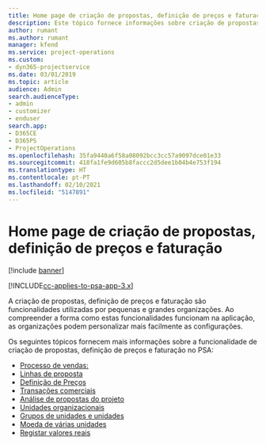```yaml
---
title: Home page de criação de propostas, definição de preços e faturação
description: Este tópico fornece informações sobre criação de propostas, definição de preços e faturação.
author: rumant
ms.author: rumant
manager: kfend
ms.service: project-operations
ms.custom:
- dyn365-projectservice
ms.date: 03/01/2019
ms.topic: article
audience: Admin
search.audienceType:
- admin
- customizer
- enduser
search.app:
- D365CE
- D365PS
- ProjectOperations
ms.openlocfilehash: 35fa9440a6f58a08092bcc3cc57a9097dce01e33
ms.sourcegitcommit: 418fa1fe9d605b8faccc2d5dee1b04b4e753f194
ms.translationtype: HT
ms.contentlocale: pt-PT
ms.lasthandoff: 02/10/2021
ms.locfileid: "5147891"
---
```

# <a name="quoting-pricing-and-billing-home-page"></a>Home page de criação de propostas, definição de preços e faturação

[!include [banner](../includes/psa-now-project-operations.md)]

[!INCLUDE[cc-applies-to-psa-app-3.x](../includes/cc-applies-to-psa-app-3x.md)]

A criação de propostas, definição de preços e faturação são funcionalidades utilizadas por pequenas e grandes organizações. Ao compreender a forma como estas funcionalidades funcionam na aplicação, as organizações podem personalizar mais facilmente as configurações.

Os seguintes tópicos fornecem mais informações sobre a funcionalidade de criação de propostas, definição de preços e faturação no PSA:

- [Processo de vendas:](basic-sales-process.md)
- [Linhas de proposta](basic-quote-lines.md)
- [Definição de Preços](basic-pricing.md)
- [Transações comerciais](basic-business-transactions.md)
- [Análise de propostas do projeto](basic-analyzing-quotes.md)
- [Unidades organizacionais](advanced-organizational.md)
- [Grupos de unidades e unidades](advanced-units.md)
- [Moeda de várias unidades](advanced-currency.md)
- [Registar valores reais](advanced-actuals.md)
